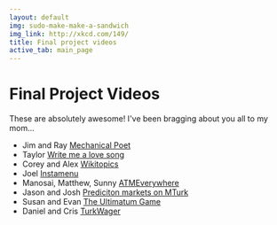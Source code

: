 ```yaml
---
layout: default
img: sudo-make-make-a-sandwich
img_link: http://xkcd.com/149/
title: Final project videos
active_tab: main_page 
---
```


Final Project Videos
=============================================================

These are absolutely awesome! I've been bragging about you all to my mom...


- Jim and Ray [Mechanical Poet](http://vimeo.com/82210047)
- Taylor [Write me a love song](http://vimeo.com/82191227)
- Corey and Alex [Wikitopics](https://vimeo.com/82247435)
- Joel [Instamenu](https://vimeo.com/82219965) 
- Manosai, Matthew, Sunny [ATMEverywhere](http://vimeo.com/81940242)
- Jason and Josh [Prediciton markets on MTurk](https://vimeo.com/82152227)
- Susan and Evan [The Ultimatum Game](http://vimeo.com/82157250)
- Daniel and Cris [TurkWager](https://vimeo.com/82169139)
